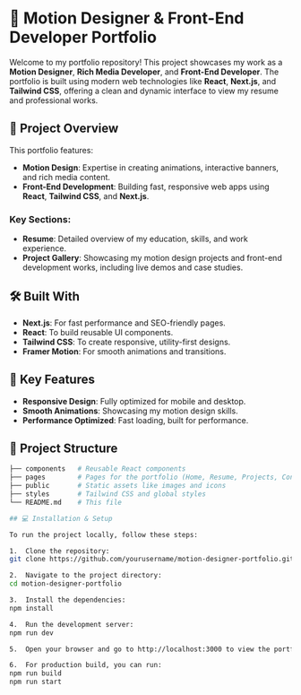 # 🎨 Motion Designer & Front-End Developer Portfolio

Welcome to my portfolio repository! This project showcases my work as a **Motion Designer**, **Rich Media Developer**, and **Front-End Developer**. The portfolio is built using modern web technologies like **React**, **Next.js**, and **Tailwind CSS**, offering a clean and dynamic interface to view my resume and professional works.

## 🚀 Project Overview

This portfolio features:

- **Motion Design**: Expertise in creating animations, interactive banners, and rich media content.
- **Front-End Development**: Building fast, responsive web apps using **React**, **Tailwind CSS**, and **Next.js**.

### Key Sections:
- **Resume**: Detailed overview of my education, skills, and work experience.
- **Project Gallery**: Showcasing my motion design projects and front-end development works, including live demos and case studies.

## 🛠️ Built With

- **Next.js**: For fast performance and SEO-friendly pages.
- **React**: To build reusable UI components.
- **Tailwind CSS**: To create responsive, utility-first designs.
- **Framer Motion**: For smooth animations and transitions.

## 🎨 Key Features

- **Responsive Design**: Fully optimized for mobile and desktop.
- **Smooth Animations**: Showcasing my motion design skills.
- **Performance Optimized**: Fast loading, built for performance.

## 📂 Project Structure

```bash
├── components   # Reusable React components
├── pages        # Pages for the portfolio (Home, Resume, Projects, Contact)
├── public       # Static assets like images and icons
├── styles       # Tailwind CSS and global styles
└── README.md    # This file

## 💻 Installation & Setup

To run the project locally, follow these steps:

1.	Clone the repository:
git clone https://github.com/yourusername/motion-designer-portfolio.git

2.	Navigate to the project directory:
cd motion-designer-portfolio

3.	Install the dependencies:
npm install

4.	Run the development server:
npm run dev

5.	Open your browser and go to http://localhost:3000 to view the portfolio.

6.	For production build, you can run:
npm run build
npm run start
